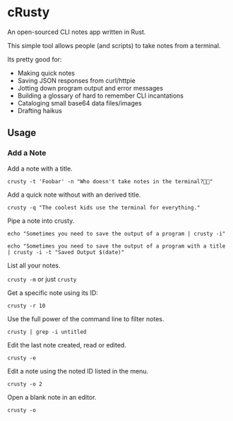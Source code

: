 # cRusty
An open-sourced CLI notes app written in Rust.

This simple tool allows people (and scripts) to take notes from a terminal.

Its pretty good for:

* Making quick notes
* Saving JSON responses from curl/httpie
* Jotting down program output and error messages
* Building a glossary of hard to remember CLI incantations
* Cataloging small base64 data files/images
* Drafting haikus

## Usage

### Add a Note

Add a note with a title.

`crusty -t 'Foobar' -n "Who doesn't take notes in the terminal?🤷🏾"`

Add a quick note without with an derived title.

`crusty -q "The coolest kids use the terminal for everything."`

Pipe a note into crusty.

`echo "Sometimes you need to save the output of a program | crusty -i"`

```
echo "Sometimes you need to save the output of a program with a title | crusty -i -t "Saved Output $(date)"
```

List all your notes.

`crusty -m` or just `crusty`

Get a specific note using its ID:

`crusty -r 10`

Use the full power of the command line to filter notes.

`crusty | grep -i untitled`

Edit the last note created, read or edited.

`crusty -e`

Edit a note using the noted ID listed in the menu.

`crusty -o 2`

Open a blank note in an editor.

`crusty -o`